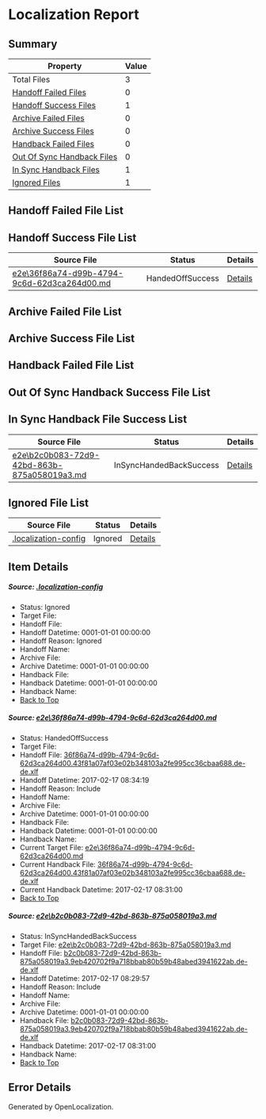 # <a name='report-top'></a> Localization Report

## Summary
 Property | Value 
 -------- | ----- 
 Total Files | 3
[ Handoff Failed Files ](#handoff-failed-list)| 0
[ Handoff Success Files ](#handoff-success-list)| 1
[ Archive Failed Files ](#archive-failed-list)| 0
[ Archive Success Files ](#archive-success-list)| 0
[ Handback Failed Files ](#handback-failed-list)| 0
[ Out Of Sync Handback Files ](#outofsync-handback-success-list)| 0
[ In Sync Handback Files ](#insync-handback-success-list)| 1
[ Ignored Files ](#ignored-list)| 1

## <a name='handoff-failed-list'></a> Handoff Failed File List

## <a name='handoff-success-list'></a> Handoff Success File List
 Source File | Status | Details 
 ----------- | ------ | ------- 
 [e2e\36f86a74-d99b-4794-9c6d-62d3ca264d00.md](https://github.com/OpenLocalizationTestOrg/ol-test0/blob/442805766ba4e1681ec0b655717502d566ce9a16/e2e/36f86a74-d99b-4794-9c6d-62d3ca264d00.md) | HandedOffSuccess | [Details](#93263872838700542f78d550f2d35bebe1f11d371)

## <a name='archive-failed-list'></a> Archive Failed File List

## <a name='archive-success-list'></a> Archive Success File List

## <a name='handback-failed-list'></a> Handback Failed File List

## <a name='outofsync-handback-success-list'></a> Out Of Sync Handback Success File List

## <a name='insync-handback-success-list'></a> In Sync Handback File Success List
 Source File | Status | Details 
 ----------- | ------ | ------- 
 [e2e\b2c0b083-72d9-42bd-863b-875a058019a3.md](https://github.com/OpenLocalizationTestOrg/ol-test0/blob/5f9ef75c68b17508eff34571b420f0931b0f8711/e2e/b2c0b083-72d9-42bd-863b-875a058019a3.md) | InSyncHandedBackSuccess | [Details](#b6d9201fa6afb72dd33a5ff190b130f281a06d932)

## <a name='ignored-list'></a> Ignored File List
 Source File | Status | Details 
 ----------- | ------ | ------- 
 [.localization-config](https://github.com/OpenLocalizationTestOrg/ol-test0/blob/442805766ba4e1681ec0b655717502d566ce9a16/.localization-config) | Ignored | [Details](#cb0632cf59c1387fc1742bfb9fa3c47f87e2e5c90)

## Item Details
##### <a name='cb0632cf59c1387fc1742bfb9fa3c47f87e2e5c90'></a> Source: [.localization-config](https://github.com/OpenLocalizationTestOrg/ol-test0/blob/442805766ba4e1681ec0b655717502d566ce9a16/.localization-config)
* Status: Ignored
* Target File: 
* Handoff File: 
* Handoff Datetime: 0001-01-01 00:00:00
* Handoff Reason: Ignored
* Handoff Name: 
* Archive File: 
* Archive Datetime: 0001-01-01 00:00:00
* Handback File: 
* Handback Datetime: 0001-01-01 00:00:00
* Handback Name: 
* [Back to Top](#report-top)

##### <a name='93263872838700542f78d550f2d35bebe1f11d371'></a> Source: [e2e\36f86a74-d99b-4794-9c6d-62d3ca264d00.md](https://github.com/OpenLocalizationTestOrg/ol-test0/blob/442805766ba4e1681ec0b655717502d566ce9a16/e2e/36f86a74-d99b-4794-9c6d-62d3ca264d00.md)
* Status: HandedOffSuccess
* Target File: 
* Handoff File: [36f86a74-d99b-4794-9c6d-62d3ca264d00.43f81a07af03e02b348103a2fe995cc36cbaa688.de-de.xlf](https://github.com/OpenLocalizationTestOrg/ol-test4-handoff/blob/ffa25efb38deb098449c0493cd831879c338b727/ol-handoff/OpenLocalizationTestOrg/ol-test4-dede/xinjiang/ht/36f86a74-d99b-4794-9c6d-62d3ca264d00.43f81a07af03e02b348103a2fe995cc36cbaa688.de-de.xlf)
* Handoff Datetime: 2017-02-17 08:34:19
* Handoff Reason: Include
* Handoff Name: 
* Archive File: 
* Archive Datetime: 0001-01-01 00:00:00
* Handback File: 
* Handback Datetime: 0001-01-01 00:00:00
* Handback Name: 
* Current Target File: [e2e\36f86a74-d99b-4794-9c6d-62d3ca264d00.md](https://github.com/OpenLocalizationTestOrg/ol-test4-dede/blob/1b4dd9f0d152c5347026710a96c829a059b7ab6b/e2e/36f86a74-d99b-4794-9c6d-62d3ca264d00.md)
* Current Handback File: [36f86a74-d99b-4794-9c6d-62d3ca264d00.43f81a07af03e02b348103a2fe995cc36cbaa688.de-de.xlf](https://github.com/OpenLocalizationTestOrg/ol-test4-handback/blob/1d460b8f10c0f416f500f99f1005b6b86296c628/ol-handback/OpenLocalizationTestOrg/ol-test4-dede/xinjiang/ht/36f86a74-d99b-4794-9c6d-62d3ca264d00.43f81a07af03e02b348103a2fe995cc36cbaa688.de-de.xlf)
* Current Handback Datetime: 2017-02-17 08:31:00
* [Back to Top](#report-top)

##### <a name='b6d9201fa6afb72dd33a5ff190b130f281a06d932'></a> Source: [e2e\b2c0b083-72d9-42bd-863b-875a058019a3.md](https://github.com/OpenLocalizationTestOrg/ol-test0/blob/5f9ef75c68b17508eff34571b420f0931b0f8711/e2e/b2c0b083-72d9-42bd-863b-875a058019a3.md)
* Status: InSyncHandedBackSuccess
* Target File: [e2e\b2c0b083-72d9-42bd-863b-875a058019a3.md](https://github.com/OpenLocalizationTestOrg/ol-test4-dede/blob/1b4dd9f0d152c5347026710a96c829a059b7ab6b/e2e/b2c0b083-72d9-42bd-863b-875a058019a3.md)
* Handoff File: [b2c0b083-72d9-42bd-863b-875a058019a3.9eb420702f9a718bbab80b59b48abed3941622ab.de-de.xlf](https://github.com/OpenLocalizationTestOrg/ol-test4-handoff/blob/913a99f7cc31299fd6671a4d2aa52ec80ff4265c/ol-handoff/OpenLocalizationTestOrg/ol-test4-dede/xinjiang/ht/b2c0b083-72d9-42bd-863b-875a058019a3.9eb420702f9a718bbab80b59b48abed3941622ab.de-de.xlf)
* Handoff Datetime: 2017-02-17 08:29:57
* Handoff Reason: Include
* Handoff Name: 
* Archive File: 
* Archive Datetime: 0001-01-01 00:00:00
* Handback File: [b2c0b083-72d9-42bd-863b-875a058019a3.9eb420702f9a718bbab80b59b48abed3941622ab.de-de.xlf](https://github.com/OpenLocalizationTestOrg/ol-test4-handback/blob/1d460b8f10c0f416f500f99f1005b6b86296c628/ol-handback/OpenLocalizationTestOrg/ol-test4-dede/xinjiang/ht/b2c0b083-72d9-42bd-863b-875a058019a3.9eb420702f9a718bbab80b59b48abed3941622ab.de-de.xlf)
* Handback Datetime: 2017-02-17 08:31:00
* Handback Name: 
* [Back to Top](#report-top)


## Error Details

Generated by OpenLocalization.
